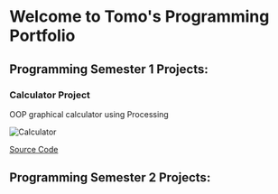 # Welcome to Tomo's Programming Portfolio

## Programming Semester 1 Projects:

### Calculator Project

OOP graphical calculator using Processing

![Calculator]()

[Source Code]()

## Programming Semester 2 Projects:
